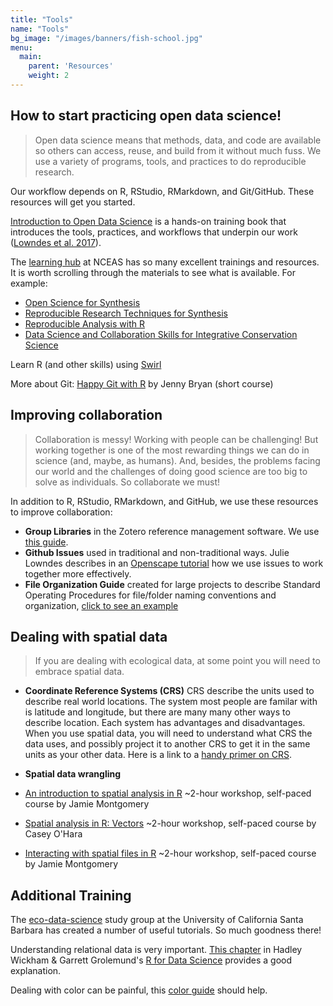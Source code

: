 ```yaml
---
title: "Tools"
name: "Tools"
bg_image: "/images/banners/fish-school.jpg"
menu:
  main:
    parent: 'Resources'
    weight: 2
---
```



## How to start practicing open data science! 

> Open data science means that methods, data, and code are available so others can access, reuse, and build from it without much fuss. We use a variety of programs, tools, and practices to do reproducible research. 

Our workflow depends on R, RStudio, RMarkdown, and Git/GitHub. These resources will get you started.

[Introduction to Open Data Science](http://ohi-science.org/data-science-training/) is a hands-on training book that introduces the tools, practices, and workflows that underpin our work ([Lowndes et al. 2017](https://www.nature.com/articles/s41559-017-0160)).  

The [learning hub](https://www.nceas.ucsb.edu/learning-hub) at NCEAS has so many excellent trainings and resources. It is worth scrolling through the materials to see what is available.  For example:
- [Open Science for Synthesis](https://nceas.github.io/oss-2017/lessons.html) 
- [Reproducible Research Techniques for Synthesis](https://learning.nceas.ucsb.edu/2021-11-RRCourse/)
- [Reproducible Analysis with R](https://nceas.github.io/sasap-training/materials/reproducible_research_in_r_fairbanks/index.html)
- [Data Science and Collaboration Skills for Integrative Conservation Science](https://science-for-nature-and-people.github.io/2020-data-collab-workshop/2020-02-snapp/index.html)

Learn R (and other skills) using [Swirl](https://swirlstats.com/)

More about Git: [Happy Git with R](https://happygitwithr.com/) by Jenny Bryan (short course)

## Improving collaboration

> Collaboration is messy! Working with people can be challenging! But working together is one of the most rewarding things we can do in science (and, maybe, as humans). And, besides, the problems facing our world and the challenges of doing good science are too big to solve as individuals. So collaborate we must!   

In addition to R, RStudio, RMarkdown, and GitHub, we use these resources to improve collaboration:

- **Group Libraries** in the Zotero reference management software. We use [this guide](https://guides.library.oregonstate.edu/zotero).
- **Github Issues** used in traditional and non-traditional ways. Julie Lowndes describes in an [Openscape tutorial](https://openscapes.github.io/series/github-issues.html#how-to-use-issues) how we use issues to work together more effectively.
- **File Organization Guide** created for large projects to describe Standard Operating Procedures for file/folder naming conventions and organization, [click to see an example](https://ohi-science.org/ohiprep_v2020/Reference/SOP_dataOrganization/dataOrganization_SOP.html) 

## Dealing with spatial data

> If you are dealing with ecological data, at some point you will need to embrace spatial data.


- **Coordinate Reference Systems (CRS)** CRS describe the units used to describe real world locations. The system most people are familar with is latitude and longitude, but there are many many other ways to describe location. Each system has advantages and disadvantages. When you use spatial data, you will need to understand what CRS the data uses, and possibly project it to another CRS to get it in the same units as your other data. Here is a link to a [handy primer on CRS](https://github.com/OHI-Science/ohi-science.github.io/raw/dev/assets/downloads/other/CRS.pdf). 

- **Spatial data wrangling** 

- [An introduction to spatial analysis in R](https://github.com/eco-data-science/spatial-analysis-R#introduction-to-spatial-analysis-in-r) ~2-hour workshop, self-paced course by Jamie Montgomery
 - [Spatial analysis in R: Vectors](https://github.com/eco-data-science/spatial_analysis2_R#r-spatial-analysis-workshop-vectors-polygons-and-shapefiles) ~2-hour workshop, self-paced course by Casey O'Hara
 - [Interacting with spatial files in R](https://github.com/eco-data-science/mapview-mapedit) ~2-hour workshop, self-paced course by Jamie Montgomery 

## Additional Training
The [eco-data-science](http://eco-data-science.github.io/) study group at the University of California Santa Barbara has created a number of useful tutorials. So much goodness there!

Understanding relational data is very important. [This chapter](https://r4ds.had.co.nz/relational-data.html) in Hadley Wickham & Garrett Grolemund's [R for Data Science](https://r4ds.had.co.nz/index.html) provides a good explanation.

Dealing with color can be painful, this [color guide](http://ohi-science.org/ohiprep_v2020//Reference/color/controlling_color.html) should help.

